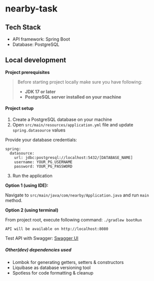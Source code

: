 # nearby-task
## Tech Stack
- API framework: Spring Boot
- Database: PostgreSQL
## Local development

**Project prerequisites**
> Before starting project locally make sure you have following:
> - **JDK 17 or later**
> - **PostgreSQL server installed on your machine**

#### Project setup
1. Create a PostgreSQL database on your machine
2. Open `src/main/resources/application.yml` file and update `spring.datasource` values

Provide your database credentials:
```
spring:
  datasource:
    url: jdbc:postgresql://localhost:5432/[DATABASE_NAME]
    username: YOUR_PG_USERNAME
    password: YOUR_PG_PASSWORD
```
3. Run the application

**Option 1 (using IDE):**

Navigate to `src/main/java/com/nearby/Application.java` and run `main` method.

**Option 2 (using terminal)**

From project root, execute following command:
```./gradlew bootRun```

```
API will be available on http://localhost:8080
```

Test API with Swagger: [Swagger UI](http://localhost:8080/swagger-ui/index.html)

##### Other(dev) dependencies used

- Lombok for generating getters, setters & constructors
- Liquibase as database versioning tool
- Spotless for code formatting & cleanup
